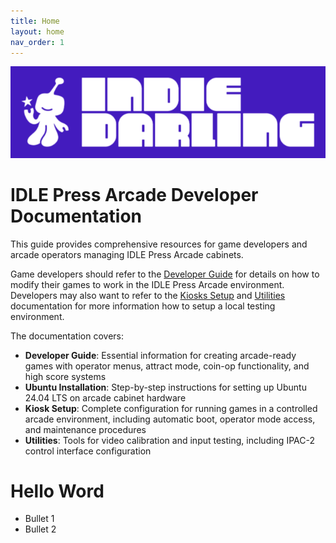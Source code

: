 ```yaml
---
title: Home
layout: home
nav_order: 1
---
```


![Indie Darling Logo](assets/images/id-logo.png)

# IDLE Press Arcade Developer Documentation

This guide provides comprehensive resources for game developers and arcade operators managing IDLE Press Arcade cabinets.

Game developers should refer to the [Developer Guide](docs/developer-guide.html) for details on how to modify their games to work in the IDLE Press Arcade environment. Developers may also want to refer to the [Kiosks Setup](docs/kiosk-setup.html) and [Utilities](docs/utilities.html) documentation for more information how to setup a local testing environment.

The documentation covers:
- **Developer Guide**: Essential information for creating arcade-ready games with operator menus, attract mode, coin-op functionality, and high score systems
- **Ubuntu Installation**: Step-by-step instructions for setting up Ubuntu 24.04 LTS on arcade cabinet hardware
- **Kiosk Setup**: Complete configuration for running games in a controlled arcade environment, including automatic boot, operator mode access, and maintenance procedures
- **Utilities**: Tools for video calibration and input testing, including IPAC-2 control interface configuration

# Hello Word
- Bullet 1
- Bullet 2